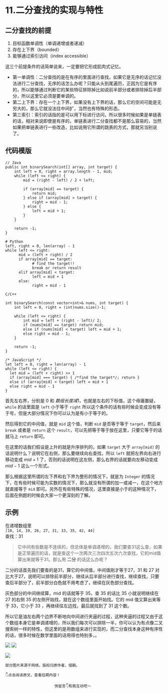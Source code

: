 # 11.二分查找的实现与特性

## 二分查找的前提
1. 目标函数单调性（单调递增或者递减）
2. 存在上下界（bounded）
3. 能够通过索引访问（index accessible）

这三个前提条件的话简单说来，一定要把它形成肌肉式记忆。
- 第一单调性：二分查找的是在有序的里面进行查找，如果它是无序的话记忆没法进行二分查找，无序的话怎么办呢？只能从头到尾遍历，正因为它是有序的，所以能够通过判断它的某些特征排除掉比如说前半部分或者排除掉后半部分，所以这里它必须是要单调的。 
- 第二上下界：存在一个上下界，如果没有上下界的话，那么它的空间可能是无穷大的，那么它就没法往中间扩，当然也有特殊的形态。 
- 第三索引：索引的话指的是可以用下标进行访问，所以很多时候如果是单链表的话，相对来说即使是有序的，单链表进行二分查找都不是那么容易的，当然如果把单链表进行一些改造，比如说用它所谓的跳表的方式，那就另当别说了。 

## 代码模版

```
// Java
public int binarySearch(int[] array, int target) {
    int left = 0, right = array.length - 1, mid;
    while (left <= right) {
        mid = (right - left) / 2 + left;

        if (array[mid] == target) {
            return mid;
        } else if (array[mid] > target) {
            right = mid - 1;
        } else {
            left = mid + 1;
        }
    }

    return -1;
}
```
```
# Python
left, right = 0, len(array) - 1 
while left <= right: 
	  mid = (left + right) / 2 
	  if array[mid] == target: 
		    # find the target!! 
		    break or return result 
	  elif array[mid] < target: 
		    left = mid + 1 
	  else: 
		    right = mid - 1
```

```
C/C++

int binarySearch(const vector<int>& nums, int target) {
	int left = 0, right = (int)nums.size()-1;
	
	while (left <= right) {
		int mid = left + (right - left)/ 2;
		if (nums[mid] == target) return mid;
		else if (nums[mid] < target) left = mid + 1;
		else right = mid - 1;
	}
	
	return -1;
}
```

```
/* JavaScript */
let left = 0, right = len(array) - 1
while (left <= right) {
  let mid = (left + right) >> 1
  if (array[mid] === target) { /*find the target*/; return }
  else if (array[mid] < target) left = mid + 1
  else right = mid - 1
}
```
首先左右界，分别是 $0$  和 $数组长度减1$，也就是左右的下标值，这个毋庸置疑，`while` 的话里面是 `left` 小于等于 `right` 所以这个条件的话有些时候会变成没有等于号，但是大部分情况下你可以认为是有小于等于的。

然后得到它的中间值，就是 `mid` 这个值，判断 `mid` 是否等于等于 `target`，然后来 `break` 或者是 `return` 这个 `result`，可以先把等于等于放在这里，只要它等于的话就马上 `return` 即可。

在这里的话我们假设是上升的就是升序排列的，如果 `target` 大于 `array[mid]` 的话说明什么？说明它在右侧，那么要继续向右查找，所以 `left` 就把左界向右进行移动变成 $mid + 1$ 了，否则的话说明在这左侧，那么右界的话就要向左移动变成 $mid - 1$ 这么一个形式。

那么根据这里所谓的左下界和右下界为整形的情况下，就是为 `Integer` 的情况下，在有些时候可能为实数的情况下，那么就没有所谓的加一或减一，在这个地方就直接等于 `mid` 即可。另外在有些特殊的情况，这里直接是小于的这种情况下，后面在例题的时候会大家一个更深刻的了解。

## 示例

在递增数组里  \
`[10, 14, 19, 26, 27, 31, 33, 35, 42, 44]` \
查找：$31$

> 它中间有些数是不连续的，但总体是单调递增的，我们要查31这么查，如果是正常遍历的话，就是查这个一次两次三次四次五次六次查找，它的mid值算出来就等于31。那么用 **二分** 的话这么办呢？

二分的话首先我们要查的是31，算它的中间值，中间值刚才等于27，31 和 27 对比大于27，说明可以排除前半部分，继续从后半部分进行查找，继续查找，只要查后半部分了，前半部分白色就不用考虑了，继续在灰色部分查找。

灰色部分的中间继续算，mid 的话就等于 35，查 35 的话比 35 小就说明继续在 27 的右侧 35 的左侧开始找，就在这个数组里面开始找。它的 mid 值又算出来等于 33，它小于 33 ，再继续往左边找，最后就找到了 31 这个数。

所以它是油左右两个边界不断地向中间进行夹逼的过程，这种夹逼的过程又由于这个数组本身它是单调递增的，所以我们每次可以排除一半，你可以认为有点像二叉搜索树一样的特性，但这里的是用数组来进行实现的，而二分查找本身这种有序性的话，很多时候在数学里面的话用得也特别多，。

![](https://imgkr.cn-bj.ufileos.com/ae59c98c-92f1-4752-8c1f-6bdb8aaf26b0.png)
![](https://imgkr.cn-bj.ufileos.com/266f5a77-0f75-4c96-a308-8cdf243bde27.jpg)


![](https://imgkr.cn-bj.ufileos.com/dcc82078-1089-4548-b6b6-2a96dfda63c7.jpg)




    部分图片来源于网络，版权归原作者，侵删。

    👇点击阅读原文，查看往期内容！

                          快留言👇和我互动吧～